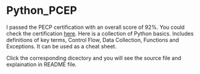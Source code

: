 # Python_PCEP
I passed the PECP certification with an overall score of 92%. You could check the certification [here](https://www.credly.com/badges/f3415f9e-484c-432b-8444-03e75e3fa009/linked_in?t=rj6gvv). Here is a collection of Python basics. Includes definitions of key terms, Control Flow, Data Collection, Functions and Exceptions. It can be used as a cheat sheet.

Click the corresponding dicectory and you will see the source file and explaination in README file.
